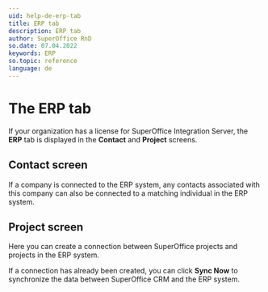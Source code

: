 ```yaml
---
uid: help-de-erp-tab
title: ERP tab
description: ERP tab
author: SuperOffice RnD
so.date: 07.04.2022
keywords: ERP
so.topic: reference
language: de
---
```


# The ERP tab

If your organization has a license for SuperOffice Integration Server, the **ERP** tab is displayed in the **Contact** and **Project** screens.

## Contact screen

If a company is connected to the ERP system, any contacts associated with this company can also be connected to a matching individual in the ERP system.

## Project screen

Here you can create a connection between SuperOffice projects and projects in the ERP system.

If a connection has already been created, you can click **Sync Now** to synchronize the data between SuperOffice CRM and the ERP system.

<!-- Referenced links -->

<!-- Referenced images -->

